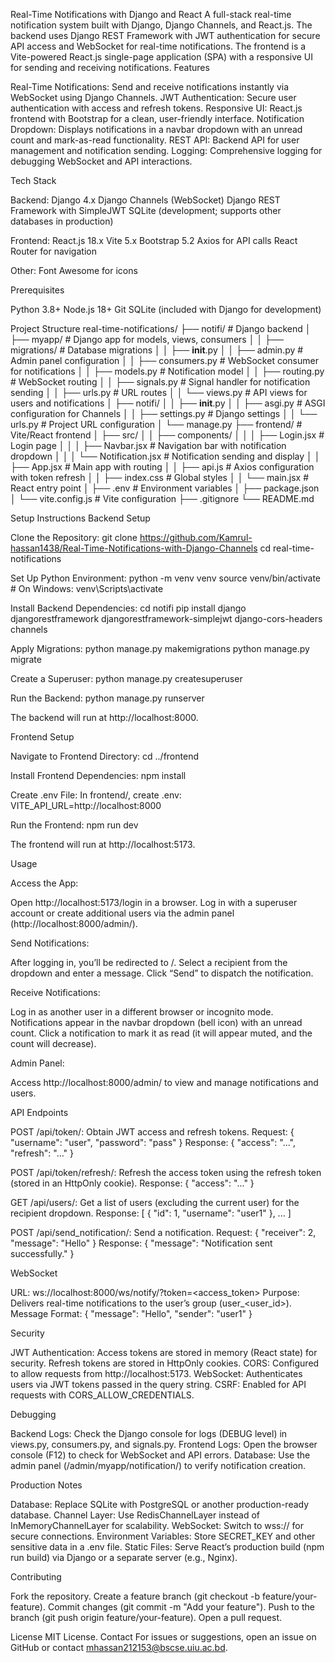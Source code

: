 Real-Time Notifications with Django and React
A full-stack real-time notification system built with Django, Django Channels, and React.js. The backend uses Django REST Framework with JWT authentication for secure API access and WebSocket for real-time notifications. The frontend is a Vite-powered React.js single-page application (SPA) with a responsive UI for sending and receiving notifications.
Features

Real-Time Notifications: Send and receive notifications instantly via WebSocket using Django Channels.
JWT Authentication: Secure user authentication with access and refresh tokens.
Responsive UI: React.js frontend with Bootstrap for a clean, user-friendly interface.
Notification Dropdown: Displays notifications in a navbar dropdown with an unread count and mark-as-read functionality.
REST API: Backend API for user management and notification sending.
Logging: Comprehensive logging for debugging WebSocket and API interactions.

Tech Stack

Backend:
Django 4.x
Django Channels (WebSocket)
Django REST Framework with SimpleJWT
SQLite (development; supports other databases in production)


Frontend:
React.js 18.x
Vite 5.x
Bootstrap 5.2
Axios for API calls
React Router for navigation


Other: Font Awesome for icons

Prerequisites

Python 3.8+
Node.js 18+
Git
SQLite (included with Django for development)

Project Structure
real-time-notifications/
├── notifi/                  # Django backend
│   ├── myapp/               # Django app for models, views, consumers
│   │   ├── migrations/      # Database migrations
│   │   ├── __init__.py
│   │   ├── admin.py         # Admin panel configuration
│   │   ├── consumers.py     # WebSocket consumer for notifications
│   │   ├── models.py        # Notification model
│   │   ├── routing.py       # WebSocket routing
│   │   ├── signals.py       # Signal handler for notification sending
│   │   ├── urls.py          # URL routes
│   │   └── views.py         # API views for users and notifications
│   ├── notifi/
│   │   ├── __init__.py
│   │   ├── asgi.py          # ASGI configuration for Channels
│   │   ├── settings.py      # Django settings
│   │   └── urls.py          # Project URL configuration
│   └── manage.py
├── frontend/                # Vite/React frontend
│   ├── src/
│   │   ├── components/
│   │   │   ├── Login.jsx    # Login page
│   │   │   ├── Navbar.jsx   # Navigation bar with notification dropdown
│   │   │   └── Notification.jsx # Notification sending and display
│   │   ├── App.jsx          # Main app with routing
│   │   ├── api.js           # Axios configuration with token refresh
│   │   ├── index.css        # Global styles
│   │   └── main.jsx         # React entry point
│   ├── .env                 # Environment variables
│   ├── package.json
│   └── vite.config.js       # Vite configuration
├── .gitignore
└── README.md

Setup Instructions
Backend Setup

Clone the Repository:
git clone https://github.com/Kamrul-hassan1438/Real-Time-Notifications-with-Django-Channels
cd real-time-notifications


Set Up Python Environment:
python -m venv venv
source venv/bin/activate  # On Windows: venv\Scripts\activate


Install Backend Dependencies:
cd notifi
pip install django djangorestframework djangorestframework-simplejwt django-cors-headers channels


Apply Migrations:
python manage.py makemigrations
python manage.py migrate


Create a Superuser:
python manage.py createsuperuser


Run the Backend:
python manage.py runserver

The backend will run at http://localhost:8000.


Frontend Setup

Navigate to Frontend Directory:
cd ../frontend


Install Frontend Dependencies:
npm install


Create .env File: In frontend/, create .env:
VITE_API_URL=http://localhost:8000


Run the Frontend:
npm run dev

The frontend will run at http://localhost:5173.


Usage

Access the App:

Open http://localhost:5173/login in a browser.
Log in with a superuser account or create additional users via the admin panel (http://localhost:8000/admin/).


Send Notifications:

After logging in, you’ll be redirected to /.
Select a recipient from the dropdown and enter a message.
Click “Send” to dispatch the notification.


Receive Notifications:

Log in as another user in a different browser or incognito mode.
Notifications appear in the navbar dropdown (bell icon) with an unread count.
Click a notification to mark it as read (it will appear muted, and the count will decrease).


Admin Panel:

Access http://localhost:8000/admin/ to view and manage notifications and users.



API Endpoints

POST /api/token/: Obtain JWT access and refresh tokens.
Request: { "username": "user", "password": "pass" }
Response: { "access": "...", "refresh": "..." }


POST /api/token/refresh/: Refresh the access token using the refresh token (stored in an HttpOnly cookie).
Response: { "access": "..." }


GET /api/users/: Get a list of users (excluding the current user) for the recipient dropdown.
Response: [ { "id": 1, "username": "user1" }, ... ]


POST /api/send_notification/: Send a notification.
Request: { "receiver": 2, "message": "Hello" }
Response: { "message": "Notification sent successfully." }



WebSocket

URL: ws://localhost:8000/ws/notify/?token=<access_token>
Purpose: Delivers real-time notifications to the user’s group (user_<user_id>).
Message Format: { "message": "Hello", "sender": "user1" }

Security

JWT Authentication: Access tokens are stored in memory (React state) for security. Refresh tokens are stored in HttpOnly cookies.
CORS: Configured to allow requests from http://localhost:5173.
WebSocket: Authenticates users via JWT tokens passed in the query string.
CSRF: Enabled for API requests with CORS_ALLOW_CREDENTIALS.

Debugging

Backend Logs: Check the Django console for logs (DEBUG level) in views.py, consumers.py, and signals.py.
Frontend Logs: Open the browser console (F12) to check for WebSocket and API errors.
Database: Use the admin panel (/admin/myapp/notification/) to verify notification creation.

Production Notes

Database: Replace SQLite with PostgreSQL or another production-ready database.
Channel Layer: Use RedisChannelLayer instead of InMemoryChannelLayer for scalability.
WebSocket: Switch to wss:// for secure connections.
Environment Variables: Store SECRET_KEY and other sensitive data in a .env file.
Static Files: Serve React’s production build (npm run build) via Django or a separate server (e.g., Nginx).

Contributing

Fork the repository.
Create a feature branch (git checkout -b feature/your-feature).
Commit changes (git commit -m "Add your feature").
Push to the branch (git push origin feature/your-feature).
Open a pull request.

License
MIT License.
Contact
For issues or suggestions, open an issue on GitHub or contact mhassan212153@bscse.uiu.ac.bd.